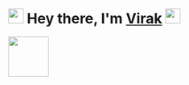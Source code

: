 # <img src="https://4.bp.blogspot.com/-Mo5sVAx6Cr8/WvpCXCDy2II/AAAAAAALZyk/C-pAm1ZWwOUzlqetruLG7qo2t637OGvtACLcBGAs/s1600/TF0005951.png" width="30px"> Hey there, I'm [Virak](https://www.youtube.com/watch?v=dQw4w9WgXcQ) <img src="https://4.bp.blogspot.com/-Mo5sVAx6Cr8/WvpCXCDy2II/AAAAAAALZyk/C-pAm1ZWwOUzlqetruLG7qo2t637OGvtACLcBGAs/s1600/TF0005951.png" width="30px">


<a href="https://discord.com/users/725968708358373477">
<img height="80px" src="https://discord.c99.nl/widget/theme-3/725968708358373477.png?"/>
</a>
